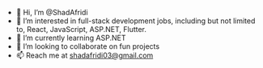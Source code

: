 - 👋 Hi, I’m @ShadAfridi
- 👀 I’m interested in full-stack development jobs, including but not limited to, React, JavaScript, ASP.NET, Flutter.
- 🌱 I’m currently learning ASP.NET
- 💞️ I’m looking to collaborate on fun projects
- 📫 Reach me at shadafridi03@gmail.com

<!---
ShadAfridi/ShadAfridi is a ✨ special ✨ repository because its `README.md` (this file) appears on your GitHub profile.
You can click the Preview link to take a look at your changes.
--->
